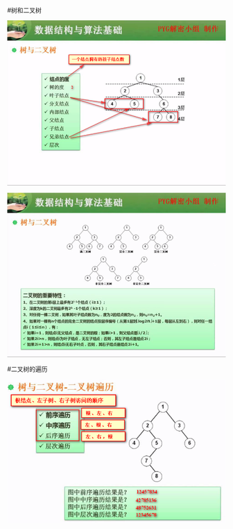 #树和二叉树

![](/imgs/1.7.7-1树与二叉树.png)

![](/imgs/1.7.7-2二叉树.png)

#二叉树的遍历

![](/imgs/1.7.7-3二叉树的遍历.png)